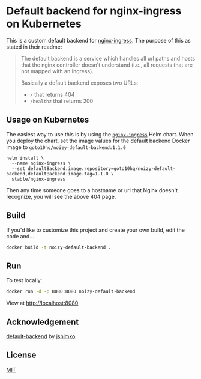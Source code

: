 # Default backend for nginx-ingress on Kubernetes

This is a custom default backend for [nginx-ingress](https://github.com/kubernetes/ingress-nginx). The purpose of this as stated in their readme:

> The default backend is a service which handles all url paths and hosts that the nginx controller doesn't understand (i.e., all requests that are not mapped with an Ingress).
>
> Basically a default backend exposes two URLs:
>
> - `/` that returns 404
> - `/healthz` that returns 200

<!-- ![404-example](content/example.gif) -->

## Usage on Kubernetes

The easiest way to use this is by using the [`nginx-ingress`](https://github.com/kubernetes/charts/tree/master/stable/nginx-ingress) Helm chart. When you deploy the chart, set the image values for the default backend Docker image to `goto10hq/noizy-default-backend:1.1.0`

```
helm install \
  --name nginx-ingress \
  --set defaultBackend.image.repository=goto10hq/noizy-default-backend,defaultBackend.image.tag=1.1.0 \  
  stable/nginx-ingress
```

Then any time someone goes to a hostname or url that Nginx doesn't recognize, you will see the above 404 page.

## Build

If you'd like to customize this project and create your own build, edit the code and...

```sh
docker build -t noizy-default-backend .
```

## Run

To test locally:

```sh
docker run -d -p 8080:8080 noizy-default-backend
```

View at <http://localhost:8080>

## Acknowledgement

[default-backend](https://github.com/jshimko/default-backend) by [jshimko](https://github.com/jshimko)

## License

[MIT](./LICENSE.md)
